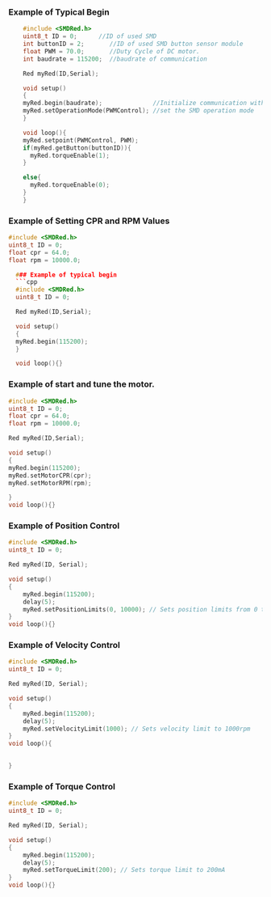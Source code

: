 <!--This is the initializer for Master class which controls the serial bus.`portname` argument is the serial/COM port of the host computer which is connected to the Acrome Smart Motor Drivers via Mastercard. User may change this value to something between 3.053 KBits/s and 12.5 MBits/s. However, it is up to the user to select a value which is supported by the user's host computer.-->

### Example of Typical Begin
```cpp
    #include <SMDRed.h>
    uint8_t ID = 0;      //ID of used SMD
    int buttonID = 2;       //ID of used SMD button sensor module
    float PWM = 70.0;       //Duty Cycle of DC motor.
    int baudrate = 115200;  //baudrate of communication

    Red myRed(ID,Serial);

    void setup()
    {
    myRed.begin(baudrate);              //Initialize communication with the SMD at the specified baud rate
    myRed.setOperationMode(PWMControl); //set the SMD operation mode
    }

    void loop(){
    myRed.setpoint(PWMControl, PWM);         
    if(myRed.getButton(buttonID)){
      myRed.torqueEnable(1);
    }

    else{
      myRed.torqueEnable(0);
    }
    }
```

### Example of Setting CPR and RPM Values
```cpp
#include <SMDRed.h>
uint8_t ID = 0;
float cpr = 64.0;
float rpm = 10000.0;

  ### Example of typical begin
  ```cpp
  #include <SMDRed.h>
  uint8_t ID = 0;

  Red myRed(ID,Serial);

  void setup()
  {
  myRed.begin(115200);
  }

  void loop(){}
  ```

  ### Example of start and tune the motor.
  ```cpp
  #include <SMDRed.h>
  uint8_t ID = 0;
  float cpr = 64.0;
  float rpm = 10000.0;
  
  Red myRed(ID,Serial);
  
  void setup()
  {
  myRed.begin(115200);
  myRed.setMotorCPR(cpr);
  myRed.setMotorRPM(rpm);
  
  }
  void loop(){}
  ```

  ### Example of Position Control
  ```cpp
  #include <SMDRed.h>
  uint8_t ID = 0;

  Red myRed(ID, Serial);

  void setup()
  {
      myRed.begin(115200);
      delay(5);
      myRed.setPositionLimits(0, 10000); // Sets position limits from 0 to 10,000 encoder ticks
  }
  void loop(){}
  ```
  


  ### Example of Velocity Control
  ```cpp
  #include <SMDRed.h>
  uint8_t ID = 0;
  
  Red myRed(ID, Serial);
  
  void setup()
  {
      myRed.begin(115200);
      delay(5);
      myRed.setVelocityLimit(1000); // Sets velocity limit to 1000rpm
  }
  void loop(){
    

  }
  ```


  ### Example of Torque Control
  
  ```cpp
  #include <SMDRed.h>
  uint8_t ID = 0;
  
  Red myRed(ID, Serial);
  
  void setup()
  {
      myRed.begin(115200);
      delay(5);
      myRed.setTorqueLimit(200); // Sets torque limit to 200mA
  }
  void loop(){}
  ```
